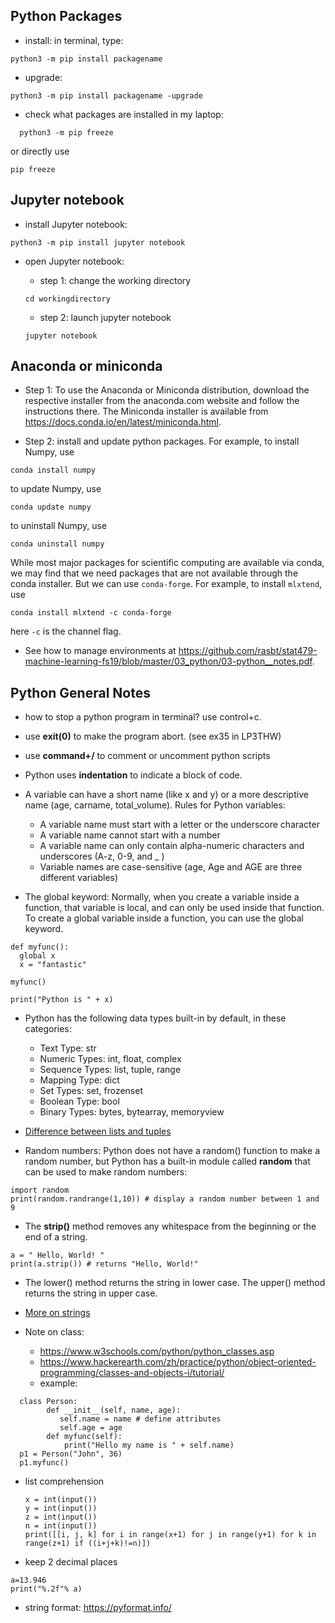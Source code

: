 ## Python Packages 
- install: in terminal, type: 
```
python3 -m pip install packagename
```
- upgrade: 
```
python3 -m pip install packagename -upgrade
```
- check what packages are installed in my laptop: 
```
  python3 -m pip freeze
```
or directly use
```
pip freeze
```

## Jupyter notebook
- install Jupyter notebook:
```
python3 -m pip install jupyter notebook
```
- open Jupyter notebook:
  - step 1: change the working directory
  ```
  cd workingdirectory
  ```
 
  - step 2: launch jupyter notebook
  ```
  jupyter notebook
  ```
  
 
## Anaconda or miniconda 

- Step 1: To use the Anaconda or Miniconda distribution, download the respective installer from the anaconda.com website
and follow the instructions there. The Miniconda installer is available from https://docs.conda.io/en/latest/miniconda.html. 
 
- Step 2: install and update python packages. For example, to install Numpy, use

```
conda install numpy
```
to update Numpy, use 
```
conda update numpy
```
to uninstall Numpy, use
```
conda uninstall numpy
```

While most major packages for scientific computing are available via conda, we may find
that we need packages that are not available through the conda installer. But we can use `conda-forge`. For example, to install `mlxtend`, use

```
conda install mlxtend -c conda-forge
```
here `-c` is the channel flag. 

- See how to manage environments at https://github.com/rasbt/stat479-machine-learning-fs19/blob/master/03_python/03-python__notes.pdf. 
  
  
  
 
 

## Python General Notes

- how to stop a python program in terminal? 
  use control+c. 
- use **exit(0)** to make the program abort. (see ex35 in LP3THW)
- use **command+/** to comment or uncomment python scripts 
- Python uses **indentation** to indicate a block of code.
- A variable can have a short name (like x and y) or a more descriptive name (age, carname, total_volume). Rules for Python variables:
  - A variable name must start with a letter or the underscore character
  - A variable name cannot start with a number
  - A variable name can only contain alpha-numeric characters and underscores (A-z, 0-9, and _ )  
  - Variable names are case-sensitive (age, Age and AGE are three different variables)

- The global keyword: Normally, when you create a variable inside a function, that variable is local, and can only be used inside that function. To create a global variable inside a function, you can use the global keyword.

```
def myfunc():
  global x
  x = "fantastic"

myfunc()

print("Python is " + x)
```

- Python has the following data types built-in by default, in these categories:
  - Text Type:	str
  - Numeric Types:	int, float, complex
  - Sequence Types:	list, tuple, range
  - Mapping Type:	dict
  - Set Types:	set, frozenset
  - Boolean Type:	bool 
  - Binary Types:	bytes, bytearray, memoryview

- [Difference between lists and tuples](https://www.afternerd.com/blog/difference-between-list-tuple/)

- Random numbers: Python does not have a random() function to make a random number, but Python has a built-in module called **random** that can be used to make random numbers:

```
import random
print(random.randrange(1,10)) # display a random number between 1 and 9
```

- The **strip()** method removes any whitespace from the beginning or the end of a string.
```
a = " Hello, World! "
print(a.strip()) # returns "Hello, World!"
```
- The lower() method returns the string in lower case. The upper() method returns the string in upper case. 
- [More on strings](https://www.w3schools.com/python/python_strings.asp)

- Note on class: 
  - https://www.w3schools.com/python/python_classes.asp
  - https://www.hackerearth.com/zh/practice/python/object-oriented-programming/classes-and-objects-i/tutorial/
  - example:
  
```
  class Person:
        def __init__(self, name, age):
           self.name = name # define attributes
           self.age = age
        def myfunc(self):
            print("Hello my name is " + self.name)
  p1 = Person("John", 36)
  p1.myfunc()
```  
- list comprehension 
  ```
  x = int(input())
  y = int(input())
  z = int(input())
  n = int(input())
  print([[i, j, k] for i in range(x+1) for j in range(y+1) for k in range(z+1) if ((i+j+k)!=n)])
  ```
- keep 2 decimal places 
```
a=13.946
print("%.2f"% a)
```
  
- string format: https://pyformat.info/


  
  
  
  
  




